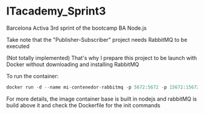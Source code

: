 # ITacademy_Sprint3
Barcelona Activa 3rd sprint of the bootcamp BA Node.js

Take note that the "Publisher-Subscriber" project needs RabbitMQ to be executed

(Not totally implemented) That's why I prepare this project to be launch with Docker without downloading and installing RabbitMQ

To run the container:

```js
docker run -d --name mi-contenedor-rabbitmq -p 5672:5672 -p 15672:15672 rabbitmq_publisher-subscriber
```

For more details, the image container base is built in nodejs and rabbitMQ is build above it and check the Dockerfile for the init commands
